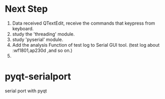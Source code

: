 # Next Step
1. Data received QTextEdit, receive the commands that keypress from keyboard.
2. study the 'threading' module.
3. study 'pyserial' module.
4. Add the analysis Function of test log to Serial GUI tool. (test log about :wf1801,ap230d ,and so on.)
5. 

# pyqt-serialport
serial port with pyqt
